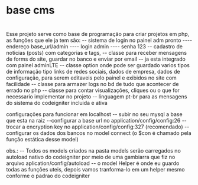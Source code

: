 # base cms
# 
Esse projeto serve como base de programação para criar projetos em php, as funções que ele ja tem são:
-- sistema de login no painel adm pronto
---- endereço base_url/admin
---- login admin
---- senha 123
-- cadastro de noticias (posts) com categorias e tags, 
-- classe para receber mensagens de forms do site, guardar no banco e enviar por email
-- ja esta integrado com painel adminLTE
-- classe option onde pode ser guardado varios tipos de informação tipo links de redes sociais, dados de empresa, dados de configuração,
para serem editaveis pelo painel e exibidos no site com facilidade
-- classe para armazer logs no bd de tudo que acontecer de errado no php
-- classe para contar visualizações, cliques ou o que for necessario implementar no projeto
-- linguagem pt-br para as mensagens do sistema do codeigniter incluida e ativa

configurações para funcionar em localhost
-- subir no seu mysql a base que esta na raiz
--configurar a base url no application/config/config:26
--trocar a encryption key no application/config/config:327 (recomendado)
--configurar os dados dos bancos no model connect (o $con é chamado pela função estática desse model)

obs.:
-- Todos os models criados na pasta models serão carregados no autoload nativo do codeigniter por meio de uma gambiarra que
fiz no arquivo aplication/config/autoload
-- o model Helper é onde eu guardo todas as funções uteis, depois vamos tranforma-lo em um helper mesmo conforme o padrao do codeigniter
